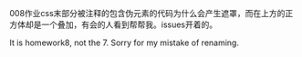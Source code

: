 008作业css末部分被注释的包含伪元素的代码为什么会产生遮罩，而在上方的正方体却是一个叠加，有会的人看到帮帮我。issues开着的。

It is homework8, not the 7. Sorry for my mistake of renaming.
